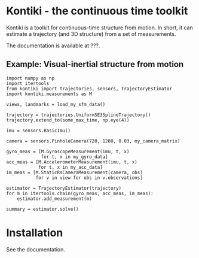Kontiki - the continuous time toolkit
====================================

Kontiki is a toolkit for continuous-time structure from motion.
In short, it can estimate a trajectory (and 3D structure) from a set of measurements.

The documentation is available at ???.

Example: Visual-inertial structure from motion
---------------------------------------------

    import numpy as np
    import itertools
    from kontiki import trajectories, sensors, TrajectoryEstimator
    import kontiki.measurements as M

    views, landmarks = load_my_sfm_data()

    trajectory = trajectories.UniformSE3SplineTrajectory()
    trajectory.extend_to(some_max_time, np.eye(4))

    imu = sensors.BasicImu()

    camera = sensors.PinholeCamera(720, 1280, 0.03, my_camera_matrix)

    gyro_meas = [M.GyroscopeMeasurement(imu, t, x)
                 for t, x in my_gyro_data]
    acc_meas = [M.AccelerometerMeasurement(imu, t, x)
                for t, x in my_acc_data]
    im_meas = [M.StaticRsCameraMeasurement(camera, obs)
               for v in view for obs in v.observations]

    estimator = TrajectoryEstimator(trajectory)
    for m in itertools.chain(gyro_meas, acc_meas, im_meas):
        estimator.add_measurement(m)

    summary = estimator.solve()
    
Installation
============
See the documentation.

